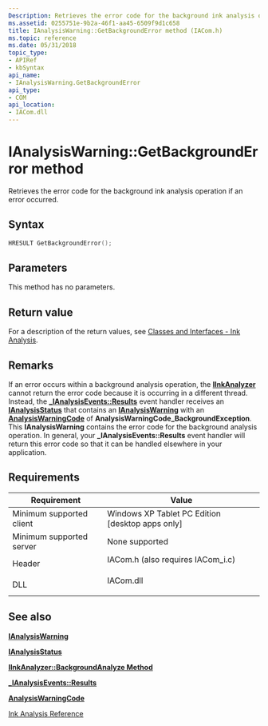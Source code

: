 ```yaml
---
Description: Retrieves the error code for the background ink analysis operation if an error occurred.
ms.assetid: 0255751e-9b2a-46f1-aa45-6509f9d1c658
title: IAnalysisWarning::GetBackgroundError method (IACom.h)
ms.topic: reference
ms.date: 05/31/2018
topic_type: 
- APIRef
- kbSyntax
api_name: 
- IAnalysisWarning.GetBackgroundError
api_type: 
- COM
api_location: 
- IACom.dll
---
```


# IAnalysisWarning::GetBackgroundError method

Retrieves the error code for the background ink analysis operation if an error occurred.

## Syntax


```C++
HRESULT GetBackgroundError();
```



## Parameters

This method has no parameters.

## Return value

For a description of the return values, see [Classes and Interfaces - Ink Analysis](classes-and-interfaces---ink-analysis.md).

## Remarks

If an error occurs within a background analysis operation, the [**IInkAnalyzer**](iinkanalyzer.md) cannot return the error code because it is occurring in a different thread. Instead, the [**\_IAnalysisEvents::Results**](-ianalysisevents-results.md) event handler receives an [**IAnalysisStatus**](ianalysisstatus.md) that contains an [**IAnalysisWarning**](ianalysiswarning.md) with an [**AnalysisWarningCode**](/windows/desktop/tablet/analysiswarningcode) of **AnalysisWarningCode\_BackgroundException**. This **IAnalysisWarning** contains the error code for the background analysis operation. In general, your **\_IAnalysisEvents::Results** event handler will return this error code so that it can be handled elsewhere in your application.

## Requirements



| Requirement | Value |
|-------------------------------------|---------------------------------------------------------------------------------------------------------------|
| Minimum supported client<br/> | Windows XP Tablet PC Edition \[desktop apps only\]<br/>                                                 |
| Minimum supported server<br/> | None supported<br/>                                                                                     |
| Header<br/>                   | <dl> <dt>IACom.h (also requires IACom\_i.c)</dt> </dl> |
| DLL<br/>                      | <dl> <dt>IACom.dll</dt> </dl>                          |



## See also

<dl> <dt>

[**IAnalysisWarning**](ianalysiswarning.md)
</dt> <dt>

[**IAnalysisStatus**](ianalysisstatus.md)
</dt> <dt>

[**IInkAnalyzer::BackgroundAnalyze Method**](iinkanalyzer-backgroundanalyze.md)
</dt> <dt>

[**\_IAnalysisEvents::Results**](-ianalysisevents-results.md)
</dt> <dt>

[**AnalysisWarningCode**](/windows/desktop/tablet/analysiswarningcode)
</dt> <dt>

[Ink Analysis Reference](ink-analysis-reference.md)
</dt> </dl>

 

